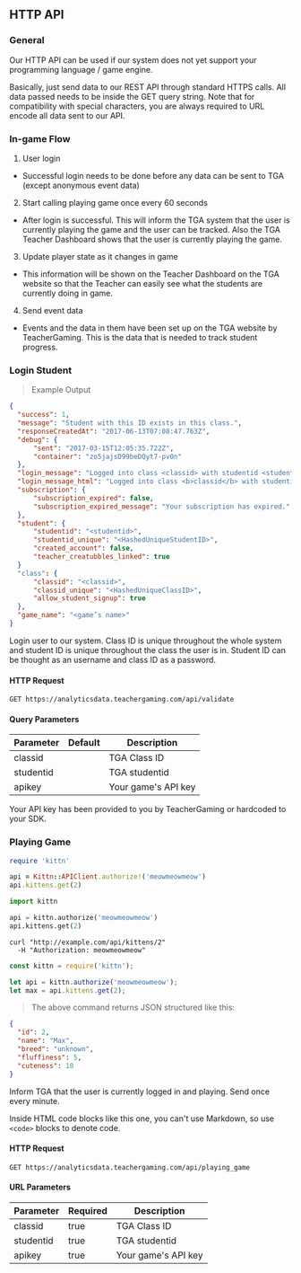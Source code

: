 ## HTTP API

### General

Our HTTP API can be used if our system does not yet support your programming language / game engine.

Basically, just send data to our REST API through standard HTTPS calls. All data passed needs to be inside the GET query string. Note that for compatibility with special characters, you are always required to URL encode all data sent to our API.

### In-game Flow

1. User login
  * Successful login needs to be done before any data can be sent to TGA (except anonymous event data)
2.  Start calling playing game once every 60 seconds
  * After login is successful. This will inform the TGA system that the user is currently playing the game and the user can be tracked. Also the TGA Teacher Dashboard shows that the user is currently playing the game.
3.  Update player state as it changes in game
  * This information will be shown on the Teacher Dashboard on the TGA website so that the Teacher can easily see what the students are currently doing in game.
4.  Send event data
  * Events and the data in them have been set up on the TGA website by TeacherGaming. This is the data that is needed to track student progress.

### Login Student

> Example Output

```json
{
  "success": 1,
  "message": "Student with this ID exists in this class.",
  "responseCreatedAt": "2017-06-13T07:08:47.763Z",
  "debug": {
      "sent": "2017-03-15T12:05:35.722Z",
      "container": "zo5jajsD99beDQyt7-pv0n"
  },
  "login_message": "Logged into class <classid> with studentid <studentid>",
  "login_message_html": "Logged into class <b>classid</b> with studentid <b>studentid</b>",
  "subscription": {
      "subscription_expired": false,
      "subscription_expired_message": "Your subscription has expired."
  },
  "student": {
      "studentid": "<studentid>",
      "studentid_unique": "<HashedUniqueStudentID>",
      "created_account": false,
      "teacher_creatubbles_linked": true
  }
  "class": {
      "classid": "<classid>",
      "classid_unique": "<HashedUniqueClassID>",
      "allow_student_signup": true
  },
  "game_name": "<game’s name>"
}
```

Login user to our system. Class ID is unique throughout the whole system and student ID is unique throughout the class the user is in. Student ID can be thought as an username and class ID as a password.

#### HTTP Request

`GET https://analyticsdata.teachergaming.com/api/validate`

#### Query Parameters

Parameter | Default | Description
--------- | ------- | -----------
classid |  | TGA Class ID
studentid |  | TGA studentid
apikey | | Your game's API key

<aside class="success">
Your API key has been provided to you by TeacherGaming or hardcoded to your SDK.
</aside>

### Playing Game

```ruby
require 'kittn'

api = Kittn::APIClient.authorize!('meowmeowmeow')
api.kittens.get(2)
```

```python
import kittn

api = kittn.authorize('meowmeowmeow')
api.kittens.get(2)
```

```shell
curl "http://example.com/api/kittens/2"
  -H "Authorization: meowmeowmeow"
```

```javascript
const kittn = require('kittn');

let api = kittn.authorize('meowmeowmeow');
let max = api.kittens.get(2);
```

> The above command returns JSON structured like this:

```json
{
  "id": 2,
  "name": "Max",
  "breed": "unknown",
  "fluffiness": 5,
  "cuteness": 10
}
```

Inform TGA that the user is currently logged in and playing. Send once every minute.

<aside class="warning">Inside HTML code blocks like this one, you can't use Markdown, so use <code>&lt;code&gt;</code> blocks to denote code.</aside>

#### HTTP Request

`GET https://analyticsdata.teachergaming.com/api/playing_game`

#### URL Parameters

Parameter | Required | Description
--------- | ------- | -----------
classid | true | TGA Class ID
studentid | true | TGA studentid
apikey | true | Your game's API key